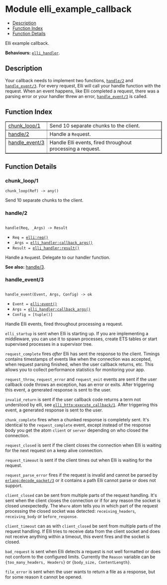 

# Module elli_example_callback #
* [Description](#description)
* [Function Index](#index)
* [Function Details](#functions)

Elli example callback.

__Behaviours:__ [`elli_handler`](elli_handler.md).

<a name="description"></a>

## Description ##
Your callback needs to implement two functions, [`handle/2`](#handle-2) and
[`handle_event/3`](#handle_event-3). For every request, Elli will call your handle
function with the request. When an event happens, like Elli
completed a request, there was a parsing error or your handler
threw an error, [`handle_event/3`](#handle_event-3) is called.<a name="index"></a>

## Function Index ##


<table width="100%" border="1" cellspacing="0" cellpadding="2" summary="function index"><tr><td valign="top"><a href="#chunk_loop-1">chunk_loop/1</a></td><td>Send 10 separate chunks to the client.</td></tr><tr><td valign="top"><a href="#handle-2">handle/2</a></td><td>Handle a <code>Req</code>uest.</td></tr><tr><td valign="top"><a href="#handle_event-3">handle_event/3</a></td><td>Handle Elli events, fired throughout processing a request.</td></tr></table>


<a name="functions"></a>

## Function Details ##

<a name="chunk_loop-1"></a>

### chunk_loop/1 ###

`chunk_loop(Ref) -> any()`

Send 10 separate chunks to the client.

<a name="handle-2"></a>

### handle/2 ###

<pre><code>
handle(Req, _Args) -&gt; Result
</code></pre>

<ul class="definitions"><li><code>Req = <a href="elli.md#type-req">elli:req()</a></code></li><li><code>_Args = <a href="elli_handler.md#type-callback_args">elli_handler:callback_args()</a></code></li><li><code>Result = <a href="elli_handler.md#type-result">elli_handler:result()</a></code></li></ul>

Handle a `Req`uest.
Delegate to our handler function.

__See also:__ [handle/3](#handle-3).

<a name="handle_event-3"></a>

### handle_event/3 ###

<pre><code>
handle_event(Event, Args, Config) -&gt; ok
</code></pre>

<ul class="definitions"><li><code>Event = <a href="elli.md#type-event">elli:event()</a></code></li><li><code>Args = <a href="elli_handler.md#type-callback_args">elli_handler:callback_args()</a></code></li><li><code>Config = [tuple()]</code></li></ul>

Handle Elli events, fired throughout processing a request.

`elli_startup` is sent when Elli is starting up. If you are
implementing a middleware, you can use it to spawn processes,
create ETS tables or start supervised processes in a supervisor
tree.

`request_complete` fires *after* Elli has sent the response to the
client. Timings contains timestamps of events like when the
connection was accepted, when request parsing finished, when the
user callback returns, etc. This allows you to collect performance
statistics for monitoring your app.

`request_throw`, `request_error` and `request_exit` events are sent if
the user callback code throws an exception, has an error or
exits. After triggering this event, a generated response is sent to
the user.

`invalid_return` is sent if the user callback code returns a term not
understood by elli, see [`elli_http:execute_callback/1`](elli_http.md#execute_callback-1).
After triggering this event, a generated response is sent to the user.

`chunk_complete` fires when a chunked response is completely
sent. It's identical to the `request_complete` event, except instead
of the response body you get the atom `client` or `server`
depending on who closed the connection.

`request_closed` is sent if the client closes the connection when
Elli is waiting for the next request on a keep alive connection.

`request_timeout` is sent if the client times out when
Elli is waiting for the request.

`request_parse_error` fires if the request is invalid and cannot be parsed by
[`erlang:decode_packet/3`][decode_packet/3] or it contains a path Elli cannot
parse or does not support.

[decode_packet/3]: http://erlang.org/doc/man/erlang.html#decode_packet-3

`client_closed` can be sent from multiple parts of the request
handling. It's sent when the client closes the connection or if for
any reason the socket is closed unexpectedly. The `Where` atom
tells you in which part of the request processing the closed socket
was detected: `receiving_headers`, `receiving_body` or `before_response`.

`client_timeout` can as with `client_closed` be sent from multiple
parts of the request handling. If Elli tries to receive data from
the client socket and does not receive anything within a timeout,
this event fires and the socket is closed.

`bad_request` is sent when Elli detects a request is not well
formatted or does not conform to the configured limits. Currently
the `Reason` variable can be `{too_many_headers, Headers}`
or `{body_size, ContentLength}`.

`file_error` is sent when the user wants to return a file as a
response, but for some reason it cannot be opened.

